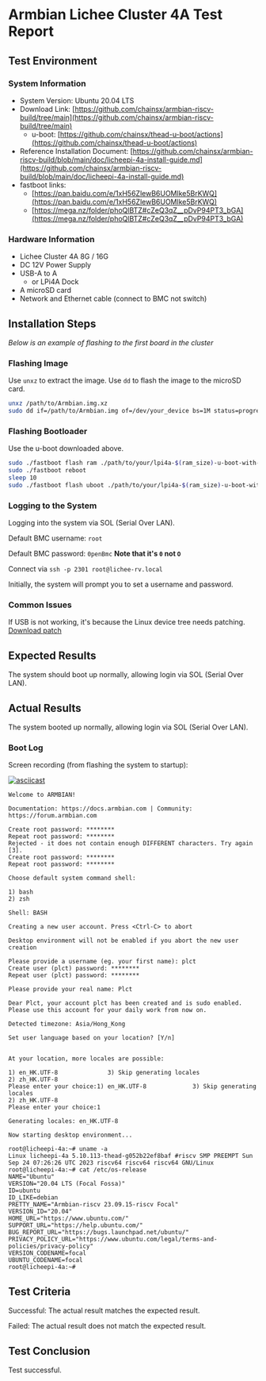# Armbian Lichee Cluster 4A Test Report

## Test Environment

### System Information

- System Version: Ubuntu 20.04 LTS
- Download Link: [https://github.com/chainsx/armbian-riscv-build/tree/main](https://github.com/chainsx/armbian-riscv-build/tree/main)
    - u-boot: [https://github.com/chainsx/thead-u-boot/actions](https://github.com/chainsx/thead-u-boot/actions)
- Reference Installation Document: [https://github.com/chainsx/armbian-riscv-build/blob/main/doc/licheepi-4a-install-guide.md](https://github.com/chainsx/armbian-riscv-build/blob/main/doc/licheepi-4a-install-guide.md)
- fastboot links:
    - [https://pan.baidu.com/e/1xH56ZlewB6UOMlke5BrKWQ](https://pan.baidu.com/e/1xH56ZlewB6UOMlke5BrKWQ)
    - [https://mega.nz/folder/phoQlBTZ#cZeQ3qZ__pDvP94PT3_bGA](https://mega.nz/folder/phoQlBTZ#cZeQ3qZ__pDvP94PT3_bGA)


### Hardware Information

- Lichee Cluster 4A 8G / 16G
- DC 12V Power Supply
- USB-A to A
    - or LPi4A Dock
- A microSD card
- Network and Ethernet cable (connect to BMC not switch)

## Installation Steps

*Below is an example of flashing to the first board in the cluster*

### Flashing Image

Use `unxz` to extract the image.
Use `dd` to flash the image to the microSD card.

```bash
unxz /path/to/Armbian.img.xz
sudo dd if=/path/to/Armbian.img of=/dev/your_device bs=1M status=progress
```

### Flashing Bootloader

Use the u-boot downloaded above.

```bash
sudo ./fastboot flash ram ./path/to/your/lpi4a-$(ram_size)-u-boot-with-spl.bin
sudo ./fastboot reboot
sleep 10
sudo ./fastboot flash uboot ./path/to/your/lpi4a-$(ram_size)-u-boot-with-spl.bin
```

### Logging to the System

Logging into the system via SOL (Serial Over LAN).

Default BMC username: `root`

Default BMC password: `0penBmc` **Note that it's `0` not `O`**

Connect via `ssh -p 2301 root@lichee-rv.local`

Initially, the system will prompt you to set a username and password.

### Common Issues

If USB is not working, it's because the Linux device tree needs patching. [Download patch](https://dl.sipeed.com/fileList/LICHEE/LicheeCluster4A/04_Firmware/lpi4a/src/linux/0001-arch-riscv-boot-dts-lpi4a-disable-i2c-io-expander-fo.patch)

## Expected Results

The system should boot up normally, allowing login via SOL (Serial Over LAN).

## Actual Results

The system booted up normally, allowing login via SOL (Serial Over LAN).

### Boot Log

Screen recording (from flashing the system to startup):

[![asciicast](https://asciinema.org/a/glbyZg6rjqfWu1YiQhyj62Zww.svg)](https://asciinema.org/a/glbyZg6rjqfWu1YiQhyj62Zww)

```log
Welcome to ARMBIAN! 

Documentation: https://docs.armbian.com | Community: https://forum.armbian.com

Create root password: ********
Repeat root password: ********
Rejected - it does not contain enough DIFFERENT characters. Try again [3].
Create root password: ********
Repeat root password: ********

Choose default system command shell:

1) bash
2) zsh

Shell: BASH

Creating a new user account. Press <Ctrl-C> to abort

Desktop environment will not be enabled if you abort the new user creation

Please provide a username (eg. your first name): plct
Create user (plct) password: ********
Repeat user (plct) password: ********

Please provide your real name: Plct

Dear Plct, your account plct has been created and is sudo enabled.
Please use this account for your daily work from now on.

Detected timezone: Asia/Hong_Kong

Set user language based on your location? [Y/n] 


At your location, more locales are possible:

1) en_HK.UTF-8              3) Skip generating locales
2) zh_HK.UTF-8
Please enter your choice:1) en_HK.UTF-8             3) Skip generating locales
2) zh_HK.UTF-8
Please enter your choice:1

Generating locales: en_HK.UTF-8

Now starting desktop environment...

root@licheepi-4a:~# uname -a
Linux licheepi-4a 5.10.113-thead-g052b22ef8baf #riscv SMP PREEMPT Sun Sep 24 07:26:26 UTC 2023 riscv64 riscv64 riscv64 GNU/Linux
root@licheepi-4a:~# cat /etc/os-release 
NAME="Ubuntu"
VERSION="20.04 LTS (Focal Fossa)"
ID=ubuntu
ID_LIKE=debian
PRETTY_NAME="Armbian-riscv 23.09.15-riscv Focal"
VERSION_ID="20.04"
HOME_URL="https://www.ubuntu.com/"
SUPPORT_URL="https://help.ubuntu.com/"
BUG_REPORT_URL="https://bugs.launchpad.net/ubuntu/"
PRIVACY_POLICY_URL="https://www.ubuntu.com/legal/terms-and-policies/privacy-policy"
VERSION_CODENAME=focal
UBUNTU_CODENAME=focal
root@licheepi-4a:~# 

```

## Test Criteria

Successful: The actual result matches the expected result.

Failed: The actual result does not match the expected result.

## Test Conclusion

Test successful.
